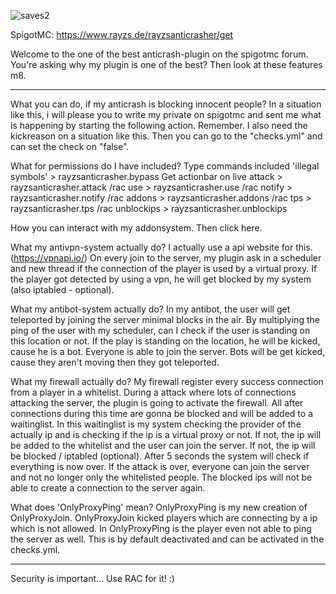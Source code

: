 ![saves2](https://user-images.githubusercontent.com/51991564/114282630-55edc980-9a45-11eb-8fda-a3a921783cbc.png)

SpigotMC: https://www.rayzs.de/rayzsanticrasher/get

Welcome to the one of the best anticrash-plugin on the spigotmc forum.
You're asking why my plugin is one of the best?
Then look at these features m8.

-------------------------------------------------------------------------------------

What you can do, if my anticrash is blocking innocent people?
In a situation like this, i will please you to write my private on spigotmc and sent me what is happening by starting the following action. Remember. I also need the kickreason on a situation like this. Then you can go to the "checks.yml" and can set the check on "false".

What for permissions do I have included?
Type commands included 'illegal symbols' > rayzsanticrasher.bypass
 Get actionbar on live attack > rayzsanticrasher.attack
 /rac use > rayzsanticrasher.use
 /rac notify > rayzsanticrasher.notify
 /rac addons > rayzsanticrasher.addons
 /rac tps > rayzsanticrasher.tps
/rac unblockips > rayzsanticrasher.unblockips

How you can interact with my addonsystem.
Then click here.

What my antivpn-system actually do?
I actually use a api website for this.(https://vpnapi.io/)
 On every join to the server, my plugin ask in a scheduler and new thread if the connection of the player is used by a virtual proxy. If the player got detected by using a vpn, he will get blocked by my system (also iptabled - optional).

What my antibot-system actually do?
In my antibot, the user will get teleported by joining the server minimal blocks in the air. By multiplying the ping of the user with my scheduler, can I check if the user is standing on this location or not. If the play is standing on the location, he will be kicked, cause he is a bot. Everyone is able to join the server. Bots will be get kicked, cause they aren't moving then they got teleported.

What my firewall actually do?
My firewall register every success connection from a player in a whitelist. During a attack where lots of connections attacking the server, the plugin is going to activate the firewall. All after connections during this time are gonna be blocked and will be added to a waitinglist. In this waitinglist is my system checking the provider of the actually ip and is checking if the ip is a virtual proxy or not. If not, the ip will be added to the whitelist and the user can join the server. If not, the ip will be blocked / iptabled (optional).
 After 5 seconds the system will check if everything is now over. If the attack is over, everyone can join the server and not no longer only the whitelisted people. The blocked ips will not be able to create a connection to the server again.

What does 'OnlyProxyPing' mean?
OnlyProxyPing is my new creation of OnlyProxyJoin. OnlyProxyJoin kicked players which are connecting by a ip which is not allowed. In OnlyProxyPing is the player even not able to ping the server as well.
 This is by default deactivated and can be activated in the checks.yml.

-------------------------------------------------------------------------------------
Security is important... Use RAC for it! :)

